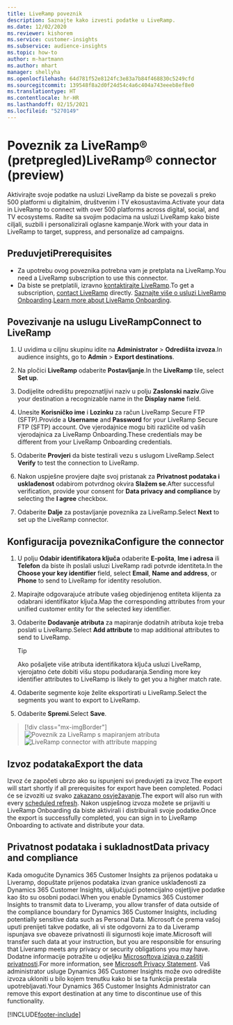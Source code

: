 ```yaml
---
title: LiveRamp poveznik
description: Saznajte kako izvesti podatke u LiveRamp.
ms.date: 12/02/2020
ms.reviewer: kishorem
ms.service: customer-insights
ms.subservice: audience-insights
ms.topic: how-to
author: m-hartmann
ms.author: mhart
manager: shellyha
ms.openlocfilehash: 64d781f52e8124fc3e83a7b84f468830c5249cfd
ms.sourcegitcommit: 139548f8a2d0f24d54c4a6c404a743eeeb8ef8e0
ms.translationtype: HT
ms.contentlocale: hr-HR
ms.lasthandoff: 02/15/2021
ms.locfileid: "5270149"
---
```

# <a name="liverampreg-connector-preview"></a><span data-ttu-id="414db-103">Poveznik za LiveRamp&reg; (pretpregled)</span><span class="sxs-lookup"><span data-stu-id="414db-103">LiveRamp&reg; connector (preview)</span></span>

<span data-ttu-id="414db-104">Aktivirajte svoje podatke na usluzi LiveRamp da biste se povezali s preko 500 platformi u digitalnim, društvenim i TV ekosustavima.</span><span class="sxs-lookup"><span data-stu-id="414db-104">Activate your data in LiveRamp to connect with over 500 platforms across digital, social, and TV ecosystems.</span></span> <span data-ttu-id="414db-105">Radite sa svojim podacima na usluzi LiveRamp kako biste ciljali, suzbili i personalizirali oglasne kampanje.</span><span class="sxs-lookup"><span data-stu-id="414db-105">Work with your data in LiveRamp to target, suppress, and personalize ad campaigns.</span></span>

## <a name="prerequisites"></a><span data-ttu-id="414db-106">Preduvjeti</span><span class="sxs-lookup"><span data-stu-id="414db-106">Prerequisites</span></span>

- <span data-ttu-id="414db-107">Za upotrebu ovog poveznika potrebna vam je pretplata na LiveRamp.</span><span class="sxs-lookup"><span data-stu-id="414db-107">You need a LiveRamp subscription to use this connector.</span></span>
- <span data-ttu-id="414db-108">Da biste se pretplatili, izravno [kontaktirajte LiveRamp](https://liveramp.com/contact/).</span><span class="sxs-lookup"><span data-stu-id="414db-108">To get a subscription, [contact LiveRamp](https://liveramp.com/contact/) directly.</span></span> <span data-ttu-id="414db-109">[Saznajte više o usluzi LiveRamp Onboarding](https://liveramp.com/our-platform/data-onboarding/).</span><span class="sxs-lookup"><span data-stu-id="414db-109">[Learn more about LiveRamp Onboarding](https://liveramp.com/our-platform/data-onboarding/).</span></span>

## <a name="connect-to-liveramp"></a><span data-ttu-id="414db-110">Povezivanje na uslugu LiveRamp</span><span class="sxs-lookup"><span data-stu-id="414db-110">Connect to LiveRamp</span></span>

1. <span data-ttu-id="414db-111">U uvidima u ciljnu skupinu idite na **Administrator** > **Odredišta izvoza**.</span><span class="sxs-lookup"><span data-stu-id="414db-111">In audience insights, go to **Admin** > **Export destinations**.</span></span>

1. <span data-ttu-id="414db-112">Na pločici **LiveRamp** odaberite **Postavljanje**.</span><span class="sxs-lookup"><span data-stu-id="414db-112">In the **LiveRamp** tile, select **Set up**.</span></span>

1. <span data-ttu-id="414db-113">Dodijelite odredištu prepoznatljivi naziv u polju **Zaslonski naziv**.</span><span class="sxs-lookup"><span data-stu-id="414db-113">Give your destination a recognizable name in the **Display name** field.</span></span>

1. <span data-ttu-id="414db-114">Unesite **Korisničko ime** i **Lozinku** za račun LiveRamp Secure FTP (SFTP).</span><span class="sxs-lookup"><span data-stu-id="414db-114">Provide a **Username** and **Password** for your LiveRamp Secure FTP (SFTP) account.</span></span>
<span data-ttu-id="414db-115">Ove vjerodajnice mogu biti različite od vaših vjerodajnica za LiveRamp Onboarding.</span><span class="sxs-lookup"><span data-stu-id="414db-115">These credentials may be different from your LiveRamp Onboarding credentials.</span></span>

1. <span data-ttu-id="414db-116">Odaberite **Provjeri** da biste testirali vezu s uslugom LiveRamp.</span><span class="sxs-lookup"><span data-stu-id="414db-116">Select **Verify** to test the connection to LiveRamp.</span></span>

1. <span data-ttu-id="414db-117">Nakon uspješne provjere dajte svoj pristanak za **Privatnost podataka i usklađenost** odabirom potvrdnog okvira **Slažem se**.</span><span class="sxs-lookup"><span data-stu-id="414db-117">After successful verification, provide your consent for **Data privacy and compliance** by selecting the **I agree** checkbox.</span></span>

1. <span data-ttu-id="414db-118">Odaberite **Dalje** za postavljanje poveznika za LiveRamp.</span><span class="sxs-lookup"><span data-stu-id="414db-118">Select **Next** to set up the LiveRamp connector.</span></span>

## <a name="configure-the-connector"></a><span data-ttu-id="414db-119">Konfiguracija poveznika</span><span class="sxs-lookup"><span data-stu-id="414db-119">Configure the connector</span></span>

1. <span data-ttu-id="414db-120">U polju **Odabir identifikatora ključa** odaberite **E-pošta**, **Ime i adresa** ili **Telefon** da biste ih poslali usluzi LiveRamp radi potvrde identiteta.</span><span class="sxs-lookup"><span data-stu-id="414db-120">In the **Choose your key identifier** field, select **Email**,  **Name and address**, or **Phone** to send to LiveRamp for identity resolution.</span></span>

1. <span data-ttu-id="414db-121">Mapirajte odgovarajuće atribute vašeg objedinjenog entiteta klijenta za odabrani identifikator ključa.</span><span class="sxs-lookup"><span data-stu-id="414db-121">Map the corresponding attributes from your unified customer entity for the selected key identifier.</span></span>

1. <span data-ttu-id="414db-122">Odaberite **Dodavanje atributa** za mapiranje dodatnih atributa koje treba poslati u LiveRamp.</span><span class="sxs-lookup"><span data-stu-id="414db-122">Select **Add attribute** to map additional attributes to send to LiveRamp.</span></span>

   > [!TIP]
   > <span data-ttu-id="414db-123">Ako pošaljete više atributa identifikatora ključa usluzi LiveRamp, vjerojatno ćete dobiti višu stopu podudaranja.</span><span class="sxs-lookup"><span data-stu-id="414db-123">Sending more key identifier attributes to LiveRamp is likely to get you a higher match rate.</span></span>

1. <span data-ttu-id="414db-124">Odaberite segmente koje želite eksportirati u LiveRamp.</span><span class="sxs-lookup"><span data-stu-id="414db-124">Select the segments you want to export to LiveRamp.</span></span>

1. <span data-ttu-id="414db-125">Odaberite **Spremi**.</span><span class="sxs-lookup"><span data-stu-id="414db-125">Select **Save**.</span></span>

> [!div class="mx-imgBorder"]
> <span data-ttu-id="414db-126">![Poveznik za LiveRamp s mapiranjem atributa](media/export-liveramp-segments.png "Poveznik za LiveRamp s mapiranjem atributa")</span><span class="sxs-lookup"><span data-stu-id="414db-126">![LiveRamp connector with attribute mapping](media/export-liveramp-segments.png "LiveRamp connector with attribute mapping")</span></span>

## <a name="export-the-data"></a><span data-ttu-id="414db-127">Izvoz podataka</span><span class="sxs-lookup"><span data-stu-id="414db-127">Export the data</span></span>

<span data-ttu-id="414db-128">Izvoz će započeti ubrzo ako su ispunjeni svi preduvjeti za izvoz.</span><span class="sxs-lookup"><span data-stu-id="414db-128">The export will start shortly if all prerequisites for export have been completed.</span></span> <span data-ttu-id="414db-129">Podaci će se izvoziti uz svako [zakazano osvježavanje](system.md#schedule-tab).</span><span class="sxs-lookup"><span data-stu-id="414db-129">The export will also run with every [scheduled refresh](system.md#schedule-tab).</span></span>
<span data-ttu-id="414db-130">Nakon uspješnog izvoza možete se prijaviti u LiveRamp Onboarding da biste aktivirali i distribuirali svoje podatke.</span><span class="sxs-lookup"><span data-stu-id="414db-130">Once the export is successfully completed, you can sign in to LiveRamp Onboarding to activate and distribute your data.</span></span>

## <a name="data-privacy-and-compliance"></a><span data-ttu-id="414db-131">Privatnost podataka i sukladnost</span><span class="sxs-lookup"><span data-stu-id="414db-131">Data privacy and compliance</span></span>

<span data-ttu-id="414db-132">Kada omogućite Dynamics 365 Customer Insights za prijenos podataka u Liveramp, dopuštate prijenos podataka izvan granice usklađenosti za Dynamics 365 Customer Insights, uključujući potencijalno osjetljive podatke kao što su osobni podaci.</span><span class="sxs-lookup"><span data-stu-id="414db-132">When you enable Dynamics 365 Customer Insights to transmit data to Liveramp, you allow transfer of data outside of the compliance boundary for Dynamics 365 Customer Insights, including potentially sensitive data such as Personal Data.</span></span> <span data-ttu-id="414db-133">Microsoft će prema vašoj uputi prenijeti takve podatke, ali vi ste odgovorni za to da Liveramp ispunjava sve obaveze privatnosti ili sigurnosti koje imate.</span><span class="sxs-lookup"><span data-stu-id="414db-133">Microsoft will transfer such data at your instruction, but you are responsible for ensuring that Liveramp meets any privacy or security obligations you may have.</span></span> <span data-ttu-id="414db-134">Dodatne informacije potražite u odjeljku [Microsoftova izjava o zaštiti privatnosti](https://go.microsoft.com/fwlink/?linkid=396732).</span><span class="sxs-lookup"><span data-stu-id="414db-134">For more information, see [Microsoft Privacy Statement](https://go.microsoft.com/fwlink/?linkid=396732).</span></span>
<span data-ttu-id="414db-135">Vaš administrator usluge Dynamics 365 Customer Insights može ovo odredište izvoza ukloniti u bilo kojem trenutku kako bi se ta funkcija prestala upotrebljavati.</span><span class="sxs-lookup"><span data-stu-id="414db-135">Your Dynamics 365 Customer Insights Administrator can remove this export destination at any time to discontinue use of this functionality.</span></span>

[!INCLUDE[footer-include](../includes/footer-banner.md)]